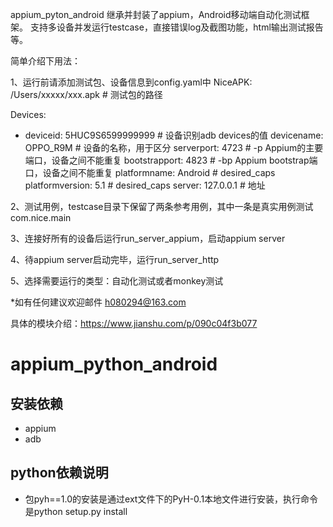 appium_pyton_android
继承并封装了appium，Android移动端自动化测试框架。
支持多设备并发运行testcase，直接错误log及截图功能，html输出测试报告等。

简单介绍下用法：

1、运行前请添加测试包、设备信息到config.yaml中
NiceAPK: /Users/xxxxx/xxx.apk    # 测试包的路径

Devices:
 - deviceid: 5HUC9S6599999999    # 设备识别adb devices的值
   devicename: OPPO_R9M    # 设备的名称，用于区分
   serverport: 4723    # -p Appium的主要端口，设备之间不能重复
   bootstrapport: 4823    # -bp Appium bootstrap端口，设备之间不能重复
   platformname: Android    # desired_caps
   platformversion: 5.1    # desired_caps
   server: 127.0.0.1     # 地址

2、测试用例，testcase目录下保留了两条参考用例，其中一条是真实用例测试com.nice.main
   
3、连接好所有的设备后运行run_server_appium，启动appium server

4、待appium server启动完毕，运行run_server_http

5、选择需要运行的类型：自动化测试或者monkey测试

*如有任何建议欢迎邮件 h080294@163.com

具体的模块介绍：https://www.jianshu.com/p/090c04f3b077


# appium_python_android

## 安装依赖
* appium
* adb

## python依赖说明
* 包pyh==1.0的安装是通过ext文件下的PyH-0.1本地文件进行安装，执行命令是python setup.py install
